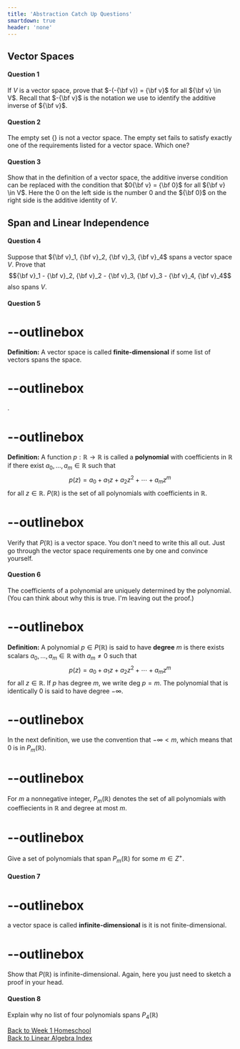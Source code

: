 ```yaml
---
title: 'Abstraction Catch Up Questions'
smartdown: true
header: 'none'
---
```


## Vector Spaces

#### Question 1
If $V$ is a vector space, prove that $-(-{\bf v}) = {\bf v}$ for all ${\bf v} \in V$.  Recall that $-{\bf v}$ is the notation we use to identify the additive inverse of ${\bf v}$.  

#### Question 2
The empty set $\{ \}$ is not a vector space.  The empty set fails to satisfy exactly one of the requirements listed for a vector space.  Which one?

#### Question 3
Show that in the definition of a vector space, the additive inverse condition can be replaced with the condition that $0{\bf v} = {\bf 0}$ for all ${\bf v} \in V$.  Here the $0$ on the left side is the number $0$ and the ${\bf 0}$ on the right side is the additive identity of $V$.  

## Span and Linear Independence

#### Question 4
Suppose that ${\bf v}_1, {\bf v}_2, {\bf v}_3, {\bf v}_4$ spans a vector space $V$.  Prove that 
$${\bf v}_1 - {\bf v}_2, {\bf v}_2 - {\bf v}_3, {\bf v}_3 - {\bf v}_4, {\bf v}_4$$
also spans $V$.

#### Question 5
# --outlinebox
**Definition:** A vector space is called **finite-dimensional** if some list of vectors spans the space.
# --outlinebox
.
# --outlinebox
**Definition:** A function $p:\mathbb{R} \rightarrow \mathbb{R}$ is called a **polynomial** with coefficients in $\mathbb{R}$ if there exist $a_0,\ldots,a_m \in \mathbb{R}$ such that
$$p(z) = a_0 + a_1z + a_2 z^2 + \cdots + a_m z^m$$
for all $z \in \mathbb{R}$.  $P(\mathbb{R})$ is the set of all polynomials with coefficients in $\mathbb{R}$.
# --outlinebox

Verify that $P(\mathbb{R})$ is a vector space.  You don't need to write this all out.  Just go through the vector space requirements one by one and convince yourself.


#### Question 6
The coefficients of a polynomial are uniquely determined by the polynomial.  (You can think about why this is true.  I'm leaving out the proof.) 
# --outlinebox
**Definition:** A polynomial $p \in P(\mathbb{R})$ is said to have **degree** $m$ is there exists scalars $a_0,\ldots,a_m \in \mathbb{R}$ with $a_m \not = 0$ such that
$$p(z) = a_0 + a_1z + a_2 z^2 + \cdots + a_m z^m$$
for all $z \in \mathbb{R}$.  If $p$ has degree $m$, we write $\text{deg }p = m$. The polynomial that is identically $0$ is said to have degree $-\infty$.
# --outlinebox
In the next definition, we use the convention that $-\infty < m$, which means that $0$ is in $P_m(\mathbb{R})$.
# --outlinebox
For $m$ a nonnegative integer, $P_m(\mathbb{R})$ denotes the set of all polynomials with coeffiecients in $\mathbb{R}$ and degree at most $m$.
# --outlinebox
Give a set of polynomials that span $P_m(\mathbb{R})$ for some $m \in Z^+$.  

#### Question 7
# --outlinebox
a vector space is called **infinite-dimensional** is it is not finite-dimensional.
# --outlinebox
Show that $P(\mathbb{R})$ is infinite-dimensional.  Again, here you just need to sketch a proof in your head.

#### Question 8
Explain why no list of four polynomials spans $P_4(\mathbb{R})$

[Back to Week 1 Homeschool](/pages/week1)  
[Back to Linear Algebra Index](/pages/andre)
